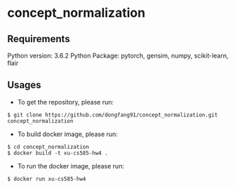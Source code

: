 # concept_normalization
## Requirements
Python version: 3.6.2
Python Package: pytorch, gensim, numpy, scikit-learn, flair

## Usages
* To get the repository, please run:
```
$ git clone https://github.com/dongfang91/concept_normalization.git concept_normalization
```
* To build docker image, please run:
```
$ cd concept_normalization 
$ docker build -t xu-cs585-hw4 .
```
* To run the docker image, please run:
```
$ docker run xu-cs585-hw4
```